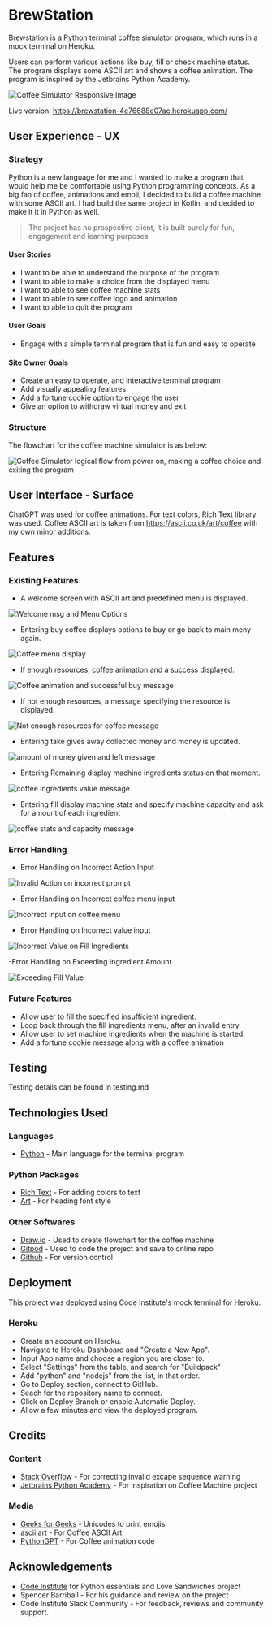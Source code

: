 # BrewStation 

Brewstation is a Python terminal coffee simulator program, which runs in a mock terminal on Heroku.

Users can perform various actions like buy, fill or check machine status. The program displays some ASCII art and shows a coffee animation. The program is inspired by the Jetbrains Python Academy.

![Coffee Simulator Responsive Image](/readme-content/brewstation.png)

Live version: https://brewstation-4e76688e07ae.herokuapp.com/

## User Experience - UX

### Strategy

Python is a new language for me and I wanted to make a program that would help me be comfortable using Python programming concepts. As a big fan of coffee, animations and emoji, I decided to build a coffee machine with some ASCII art. I had build the same project in Kotlin, and decided to make it it in Python as well.

> The project has no prospective client, it is built purely for fun, engagement and learning purposes

#### User Stories
- I want to be able to understand the purpose of the program
- I want to able to make a choice from the displayed menu
- I want to able to see coffee machine stats
- I want to able to see coffee logo and animation
- I want to able to quit the program

#### User Goals
- Engage with a simple terminal program that is fun and easy to operate

#### Site Owner Goals
- Create an easy to operate, and interactive terminal program
- Add visually appealing features
- Add a fortune cookie option to engage the user
- Give an option to withdraw virtual money and exit

### Structure

The flowchart for the coffee machine simulator is as below:

<img src="./readme-content/brew-flowchart.webp" alt="Coffee Simulator logical flow from power on, making a coffee choice and exiting the program">

## User Interface - Surface

ChatGPT was used for coffee animations. For text colors, Rich Text library was used. Coffee ASCII art is taken from https://ascii.co.uk/art/coffee with my own minor additions.

## Features

### Existing Features

- A welcome screen with ASCII art and predefined menu is displayed.

![Welcome msg and Menu Options](./readme-content/welcomeMenu.png)

- Entering buy coffee displays options to buy or go back to main meny again.

![Coffee menu display](./readme-content/buyMenu.png)

- If enough resources, coffee animation and a success displayed.

![Coffee animation and successful buy message](./readme-content/successBuy.png)

- If not enough resources, a message specifying the resource is displayed.

![Not enough resources for coffee message](./readme-content/failedBuy.png)

- Entering take gives away collected money and money is updated.

![amount of money given and left message](./readme-content/takeMessage.png)

- Entering  Remaining display machine ingredients status on that moment.

![coffee ingredients value message](./readme-content/statsMessage.png)

- Entering fill display machine stats and specify machine capacity and ask for amount of each ingredient

![coffee stats and capacity message](./readme-content/fillMessage.png)

### Error Handling

- Error Handling on Incorrect Action Input

![Invalid Action on incorrect prompt](./readme-content/wrongAction.png)

- Error Handling on Incorrect coffee menu input

![Incorrect input on coffee menu](./readme-content/wrongCoffee.png)

- Error Handling on Incorrect value input

![Incorrect Value on Fill Ingredients](./readme-content/wrongFillAmount.png)

-Error Handling on Exceeding Ingredient Amount

![Exceeding Fill Value](./readme-content/exceedFill.png)

### Future Features

- Allow user to fill the specified insufficient ingredient.
- Loop back through the fill ingredients menu, after an invalid entry.
- Allow user to set machine ingredients when the machine is started.
- Add a fortune cookie message along with a coffee animation

## Testing

Testing details can be found in testing.md

## Technologies Used

### Languages

- [Python](https://www.python.org/) - Main language for the terminal program

### Python Packages

- [Rich Text](https://pypi.org/project/rich/) - For adding colors to text
- [Art](https://pypi.org/project/art/) - For heading font style

### Other Softwares

- [Draw.io](https://app.diagrams.net/) - Used to create flowchart for the coffee machine
- [Gitpod](https://www.gitpod.io/#get-started) - Used to code the project and save to online repo
- [Github](https://github.com/) - For version control


## Deployment

This project was deployed using Code Institute's mock terminal for Heroku.

### Heroku 

- Create an account on Heroku.
- Navigate to Heroku Dashboard and "Create a New App".
- Input App name and choose a region you are closer to.
- Select "Settings" from the table, and search for "Buildpack"
- Add "python" and "nodejs" from the list, in that order.
- Go to Deploy section, connect to GitHub.
- Seach for the repository name to connect.
- Click on Deploy Branch or enable Automatic Deploy.
- Allow a few minutes and view the deployed program.

## Credits

### Content

- [Stack Overflow](https://stackoverflow.com/questions/52335970/how-to-fix-syntaxwarning-invalid-escape-sequence-in-python) - For correcting invalid excape sequence warning
- [Jetbrains Python Academy](https://github.com/Flor91/jetbrains-python-academy/tree/master/Coffee%20Machine) - For inspiration on Coffee Machine project

### Media
- [Geeks for Geeks](https://www.geeksforgeeks.org/python-program-to-print-emojis/) - Unicodes to print emojis
- [ascii art](https://ascii.co.uk/art/coffee) - For Coffee ASCII Art
- [PythonGPT](https://openai.com/chatgpt/) - For Coffee animation code


## Acknowledgements
- [Code Institute](https://codeinstitute.net/) for Python essentials and Love Sandwiches project
- Spencer Barriball  - For his guidance and review on the project
- Code Institute Slack Community - For feedback, reviews and community support.



